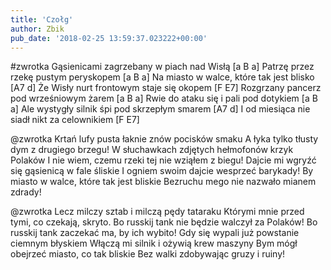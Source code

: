 ```yaml
---
title: 'Czołg'
author: Zbik
pub_date: '2018-02-25 13:59:37.023222+00:00'
---
```


#zwrotka
Gąsienicami zagrzebany w piach nad Wisłą [a B a]
Patrzę przez rzekę pustym peryskopem [a B a]
Na miasto w walce, które tak jest blisko [A7 d]
Że Wisły nurt frontowym staje się okopem [F E7]
Rozgrzany pancerz pod wrześniowym żarem [a B a]
Rwie do ataku się i pali pod dotykiem [a B a]
Ale wystygły silnik śpi pod skrzepłym smarem [A7 d]
I od miesiąca nie siadł nikt za celownikiem [F E7]

@zwrotka
Krtań lufy pusta łaknie znów pocisków smaku
A łyka tylko tłusty dym z drugiego brzegu!
W słuchawkach zdjętych hełmofonów krzyk Polaków
I nie wiem, czemu rzeki tej nie wziąłem z biegu!
Dajcie mi wgryźć się gąsienicą w fale śliskie
I ogniem swoim dajcie wesprzeć barykady!
By miasto w walce, które tak jest bliskie
Bezruchu mego nie nazwało mianem zdrady!

@zwrotka
Lecz milczy sztab i milczą pędy tataraku
Którymi mnie przed tymi, co czekają, skryto.
Bo russkij tank nie będzie walczył za Polaków!
Bo russkij tank zaczekać ma, by ich wybito!
Gdy się wypali już powstanie ciemnym błyskiem
Włączą mi silnik i ożywią krew maszyny
Bym mógł obejrzeć miasto, co tak bliskie
Bez walki zdobywając gruzy i ruiny!